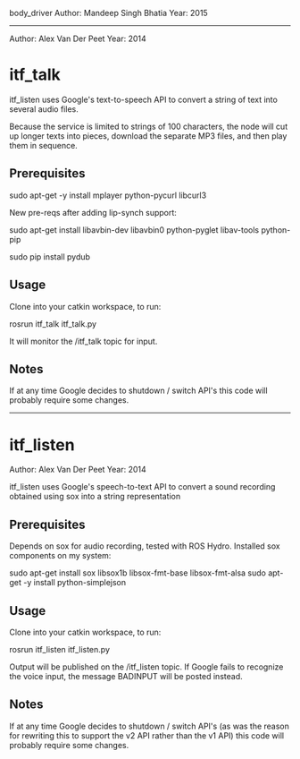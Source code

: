 body_driver
Author: Mandeep Singh Bhatia
Year: 2015

*******************************************
Author: Alex Van Der Peet
Year: 2014

itf_talk
==========

itf_listen uses Google's text-to-speech API to convert a string of text into several audio files.

Because the service is limited to strings of 100 characters, the node will cut up longer texts into pieces, download the separate MP3 files, and then play them in sequence.

Prerequisites
-------------
sudo apt-get -y install mplayer python-pycurl libcurl3

New pre-reqs after adding lip-synch support:

sudo apt-get install libavbin-dev libavbin0 python-pyglet libav-tools python-pip

sudo pip install pydub

Usage
-----
Clone into your catkin workspace, to run:

rosrun itf_talk itf_talk.py

It will monitor the /itf_talk topic for input. 

Notes
-----
If at any time Google decides to shutdown / switch API's this code will probably require some changes.

**************************************************************************
itf_listen
==========
Author: Alex Van Der Peet
Year: 2014

itf_listen uses Google's speech-to-text API to convert a sound recording obtained using sox into a string representation

Prerequisites
-------------
Depends on sox for audio recording, tested with ROS Hydro. Installed sox components on my system:

sudo apt-get install sox libsox1b libsox-fmt-base libsox-fmt-alsa
sudo apt-get -y install python-simplejson

Usage
-----
Clone into your catkin workspace, to run:

rosrun itf_listen itf_listen.py

Output will be published on the /itf_listen topic. If Google fails to recognize the voice input, the message BADINPUT will be posted instead.

Notes
-----
If at any time Google decides to shutdown / switch API's (as was the reason for rewriting this to support the v2 API rather than the v1 API) this code will probably require some changes.
